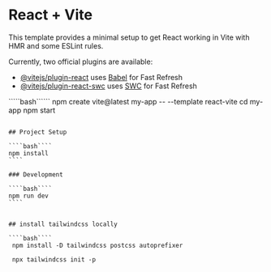 # React + Vite

This template provides a minimal setup to get React working in Vite with HMR and some ESLint rules.

Currently, two official plugins are available:

- [@vitejs/plugin-react](https://github.com/vitejs/vite-plugin-react/blob/main/packages/plugin-react/README.md) uses [Babel](https://babeljs.io/) for Fast Refresh
- [@vitejs/plugin-react-swc](https://github.com/vitejs/vite-plugin-react-swc) uses [SWC](https://swc.rs/) for Fast Refresh



`````bash``````
npm create vite@latest my-app -- --template react-vite
cd my-app
npm start
`````

## Project Setup

````bash````
npm install
````

### Development

````bash````
npm run dev
````


## install tailwindcss locally

````bash````
 npm install -D tailwindcss postcss autoprefixer

 npx tailwindcss init -p

 `````